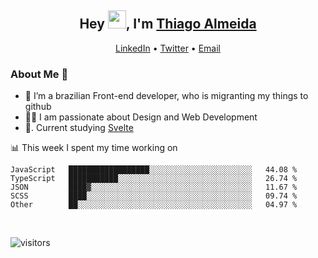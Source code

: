 

<h2 align="center">Hey <img src="https://github.com/TheDudeThatCode/TheDudeThatCode/blob/master/Assets/Hi.gif" width="29px">, I'm <a href="https://www.linkedin.com/in/thiago-almeida-69785569/">Thiago Almeida</a></h2>
<p align="center">
  <a href="https://www.linkedin.com/in/thiago-almeida-69785569/">LinkedIn</a> •
  <a href="https://twitter.com/thiagoloal">Twitter</a> •
  <a href="mailto:thiagoloal@gmail.com">Email</a>
</p>

### About Me 🚀
- 🌱  I’m a brazilian Front-end developer, who is migranting my things to github</br>
- 👨‍💻  I am passionate about Design and Web Development</br>
- 📖. Current studying [Svelte](https://svelte.dev/)

<!-- ![Thiago Almeida github stats](https://github-readme-stats.vercel.app/api?username=thiagoloal&show_icons=true&hide_border=true)&nbsp;&nbsp; -->

📊 This week I spent my time working on
<!--START_SECTION:waka-->
```text
JavaScript   ██████████████████░░░░░░░░░░░░░░░░░░░░░░░   44.08 % 
TypeScript   ███████████░░░░░░░░░░░░░░░░░░░░░░░░░░░░░░   26.74 % 
JSON         ████▓░░░░░░░░░░░░░░░░░░░░░░░░░░░░░░░░░░░░   11.67 % 
SCSS         ████░░░░░░░░░░░░░░░░░░░░░░░░░░░░░░░░░░░░░   09.74 % 
Other        ██░░░░░░░░░░░░░░░░░░░░░░░░░░░░░░░░░░░░░░░   04.97 % 
```
<!--END_SECTION:waka-->

<br />

![visitors](https://visitor-badge.laobi.icu/badge?page_id=thiagoloal.thiagoloal)
